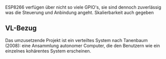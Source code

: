 ESP8266 verfügen über nicht so viele GPIO's, sie sind dennoch zuverlässig was die Steuerung und Anbindung angeht.
Skalierbarkeit auch gegeben

## VL-Bezug <!--CH-->
Das umzusetzende Projekt ist ein verteiltes System nach Tanenbaum (2008): eine Ansammlung autonomer Computer, die den Benutzern wie ein einzelnes kohärentes System erscheinen.
